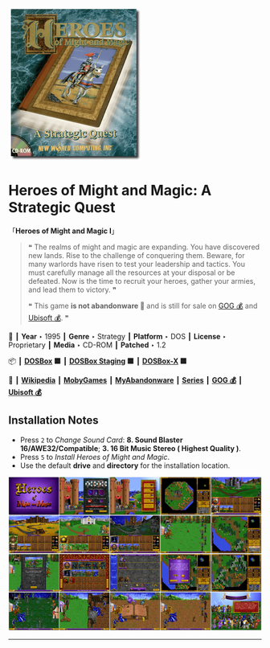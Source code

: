 ![](Thumbnail.png "application-thumbnail")

# Heroes of Might and Magic: A Strategic Quest

「**Heroes of Might and Magic I**」

> ❝ The realms of might and magic are expanding. You have discovered new lands. Rise to the challenge of conquering them. Beware, for many warlords have risen to test your leadership and tactics. You must carefully manage all the resources at your disposal or be defeated. Now is the time to recruit your heroes, gather your armies, and lead them to victory. ❞
>
> ❝ This game **is not abandonware 🚫** and is still for sale on [GOG 💰](https://www.gog.com/en/game/heroes_of_might_and_magic) and [Ubisoft 💰](https://store.ubisoft.com/us/heroes-of-might-and-magic/5928435d29e12307548b456a.html?lang=en_US). ❞
>

📌 ┃ **Year** ‣ 1995 ┃ **Genre** ‣ Strategy ┃ **Platform** ‣ DOS ┃ **License** ‣ Proprietary ┃ **Media** ‣ CD-ROM ┃ **Patched** ‣ 1.2 

📦 ┃ **[DOSBox](https://www.dosbox.com/) 🟩** ┃ **[DOSBox Staging](https://dosbox-staging.github.io/) 🟩** ┃ **[DOSBox-X](https://dosbox-x.com/) 🟩** 

📎 ┃ **[Wikipedia](https://en.wikipedia.org/wiki/Heroes_of_Might_and_Magic:_A_Strategic_Quest)** ┃ **[MobyGames](https://www.mobygames.com/game/668/heroes-of-might-and-magic/)** ┃ **[MyAbandonware](https://www.myabandonware.com/game/heroes-of-might-and-magic-2rr)** ┃ **[Series](https://en.wikipedia.org/wiki/Heroes_of_Might_and_Magic)** ┃ **[GOG 💰](https://www.gog.com/en/game/heroes_of_might_and_magic)** ┃ **[Ubisoft 💰](https://store.ubisoft.com/us/heroes-of-might-and-magic/5928435d29e12307548b456a.html?lang=en_US)** 

## Installation Notes
- Press `2` to *Change Sound Card*: **8. Sound Blaster 16/AWE32/Compatible**; **3. 16 Bit Music Stereo ( Highest Quality )**.
- Press `5` to *Install Heroes of Might and Magic*.
- Use the default **drive** and **directory** for the installation location.

![](Montage.png "Heroes of Might and Magic: A Strategic Quest")

---

